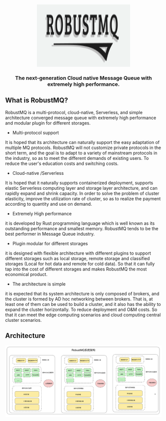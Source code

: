 <p  align="center">
  <picture>
    <img alt="GreptimeDB Logo" src="image/robustmq-logo.png" width="300" height="200">
  </picture>
</p>
 <h3 align="center">
    The next-generation Cloud native Message Queue with extremely high performance.
</h3>

## What is RobustMQ?
RobustMQ is a multi-protocol, cloud-native, Serverless, and simple architecture converged message queue with extremely high performance and modular plugin for different storages. 

- Multi-protocol support

It is hoped that its architecture can naturally support the easy adaptation of multiple MQ protocols. RobustMQ will not customize private protocols in the short term, and the goal is to adapt to a variety of mainstream protocols in the industry, so as to meet the different demands of existing users. To reduce the user's education costs and switching costs.

- Cloud-native /Serverless

It is hoped that it naturally supports containerized deployment, supports elastic Serverless computing layer and storage layer architecture, and can rapidly expand and shrink capacity. In order to solve the problem of cluster elasticity, improve the utilization rate of cluster, so as to realize the payment according to quantity and use on demand.

- Extremely High performance

it is developed by Rust programming language which is well known as its outstanding performance and smallest memory. RobustMQ tends to be the best performer in Message Queue industry.

- Plugin modular for different storages

it is designed with flexible architecture with different plugins to support different storages such as local storage, remote storage and classified storages (Local for hot data and remote for cold data). So that it can fully tap into the cost of different storages and makes RobustMQ the most economical product.

- The architecture is simple 

it is expected that its system architecture is only composed of brokers, and the cluster is formed by AD hoc networking between brokers. That is, at least one of them can be used to build a cluster, and it also has the ability to expand the cluster horizontally. To reduce deployment and O&M costs. So that it can meet the edge computing scenarios and cloud computing central cluster scenarios.

## Architecture
![架构图](image/robustmq-architecture.png)
